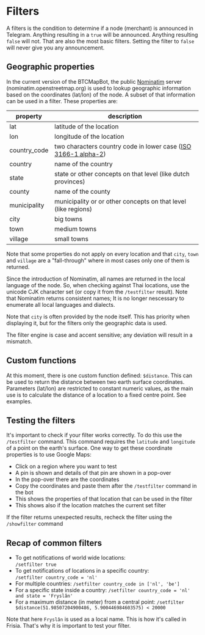 # Filters
A filters is the condition to determine if a node (merchant) is announced in Telegram. Anything resulting in a `true` will be announced. Anything resulting `false` will not. That are also the most basic filters. Setting the filter to `false` will never give you any announcement.

## Geographic properties
In the current version of the BTCMapBot, the public [Nominatim](https://nominatim.org/) server (nominatim.openstreetmap.org) is used to lookup geographic information based on the coordinates (lat/lon) of the node. A subset of that information can be used in a filter. These properties are:

|property|description|
|---|---|
|lat|latitude of the location|
|lon|longitude of the location|
|country_code|two characters country code in lower case ([ISO 3166-1 alpha-2](https://en.wikipedia.org/wiki/ISO_3166-1_alpha-2))|
|country|name of the country|
|state|state or other concepts on that level (like dutch provinces)|
|county|name of the county|
|municipality|municipality or or other concepts on that level (like regions)|
|city|big towns|
|town|medium towns|
|village|small towns|

Note that some properties do not apply on every location and that `city`, `town` and `village` are a "fall-through" where in most cases only one of them is returned.

Since the introduction of Nominatim, all names are returned in the local language of the node. So, when checking against Thai locations, use the unicode CJK character set (or copy it from the `/testfilter` result). Note that Nominatim returns consistent names; It is no longer nescessary to enumerate all local languages and dialects.

Note that `city` is often provided by the node itself. This has priority when displaying it, but for the filters only the geographic data is used.

The filter engine is case and accent sensitive; any deviation will result in a mismatch.

## Custom functions
At this moment, there is one custom function defined: `$distance`. This can be used to return the distance between two earth surface coordinates. Parameters (lat/lon) are restricted to constant numeric values, as the main use is to calculate the distance of a location to a fixed centre point. See examples.

## Testing the filters
It's important to check if your filter works correctly. To do this use the `/testfilter` command. This command requires the `latitude` and `longitude` of a point on the earth's surface. One way to get these coordinate properties is to use Google Maps:

- Click on a region where you want to test
- A pin is shown and details of that pin are shown in a pop-over
- In the pop-over there are the coordinates
- Copy the coordinates and paste them after the `/testfilter` command in the bot
- This shows the properties of that location that can be used in the filter
- This shows also if the location matches the current set filter

If the filter returns unexpected results, recheck the filter using the `/showfilter` command

## Recap of common filters

- To get notifications of world wide locations:  
  `/setfilter true`
- To get notifications of locations in a specific country:  
  `/setfilter country_code = 'nl'`
- For multiple countries:
  `/setfilter country_code in ['nl', 'be']`
- For a specific state inside a country:
  `/setfilter country_code = 'nl' and state = 'Fryslân'`
- For a maximum distance (in meter) from a central point:
  `/setfilter $distance(51.98507204900486, 5.900446984603575) < 20000`

Note that here `Fryslân` is used as a local name. This is how it's called in Frisia. That's why it is important to test your filter.
